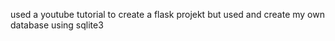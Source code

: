 used a youtube tutorial to create a flask projekt but used and create my own database using sqlite3
